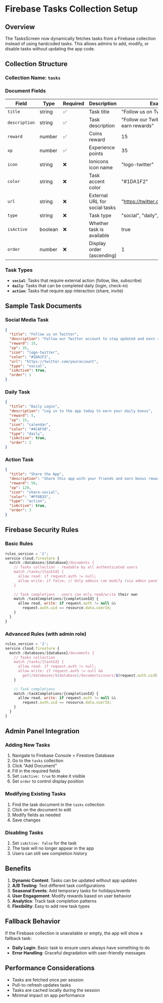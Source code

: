 # Firebase Tasks Collection Setup

## Overview
The TasksScreen now dynamically fetches tasks from a Firebase collection instead of using hardcoded tasks. This allows admins to add, modify, or disable tasks without updating the app code.

## Collection Structure

### Collection Name: `tasks`

### Document Fields

| Field | Type | Required | Description | Example |
|-------|------|----------|-------------|---------|
| `title` | string | ✅ | Task title | "Follow us on Twitter" |
| `description` | string | ✅ | Task description | "Follow our Twitter account to earn rewards" |
| `reward` | number | ✅ | Coins reward | 15 |
| `xp` | number | ✅ | Experience points | 35 |
| `icon` | string | ❌ | Ionicons icon name | "logo-twitter" |
| `color` | string | ❌ | Task accent color | "#1DA1F2" |
| `url` | string | ❌ | External URL for social tasks | "https://twitter.com/youraccount" |
| `type` | string | ❌ | Task type | "social", "daily", "action" |
| `isActive` | boolean | ❌ | Whether task is available | true |
| `order` | number | ❌ | Display order (ascending) | 1 |

### Task Types
- **`social`**: Tasks that require external action (follow, like, subscribe)
- **`daily`**: Tasks that can be completed daily (login, check-in)
- **`action`**: Tasks that require app interaction (share, invite)

## Sample Task Documents

### Social Media Task
```json
{
  "title": "Follow us on Twitter",
  "description": "Follow our Twitter account to stay updated and earn rewards",
  "reward": 15,
  "xp": 35,
  "icon": "logo-twitter",
  "color": "#1DA1F2",
  "url": "https://twitter.com/youraccount",
  "type": "social",
  "isActive": true,
  "order": 1
}
```

### Daily Task
```json
{
  "title": "Daily Login",
  "description": "Log in to the app today to earn your daily bonus",
  "reward": 5,
  "xp": 15,
  "icon": "calendar",
  "color": "#4CAF50",
  "type": "daily",
  "isActive": true,
  "order": 2
}
```

### Action Task
```json
{
  "title": "Share the App",
  "description": "Share this app with your friends and earn bonus rewards",
  "reward": 50,
  "xp": 120,
  "icon": "share-social",
  "color": "#FF6B35",
  "type": "action",
  "isActive": true,
  "order": 3
}
```

## Firebase Security Rules

### Basic Rules
```javascript
rules_version = '2';
service cloud.firestore {
  match /databases/{database}/documents {
    // Tasks collection - readable by all authenticated users
    match /tasks/{taskId} {
      allow read: if request.auth != null;
      allow write: if false; // Only admins can modify (via admin panel)
    }
    
    // Task completions - users can only read/write their own
    match /taskCompletions/{completionId} {
      allow read, write: if request.auth != null && 
        request.auth.uid == resource.data.userId;
    }
  }
}
```

### Advanced Rules (with admin role)
```javascript
rules_version = '2';
service cloud.firestore {
  match /databases/{database}/documents {
    // Tasks collection
    match /tasks/{taskId} {
      allow read: if request.auth != null;
      allow write: if request.auth != null && 
        get(/databases/$(database)/documents/users/$(request.auth.uid)).data.role == 'admin';
    }
    
    // Task completions
    match /taskCompletions/{completionId} {
      allow read, write: if request.auth != null && 
        request.auth.uid == resource.data.userId;
    }
  }
}
```

## Admin Panel Integration

### Adding New Tasks
1. Navigate to Firebase Console > Firestore Database
2. Go to the `tasks` collection
3. Click "Add Document"
4. Fill in the required fields
5. Set `isActive: true` to make it visible
6. Set `order` to control display position

### Modifying Existing Tasks
1. Find the task document in the `tasks` collection
2. Click on the document to edit
3. Modify fields as needed
4. Save changes

### Disabling Tasks
1. Set `isActive: false` for the task
2. The task will no longer appear in the app
3. Users can still see completion history

## Benefits

1. **Dynamic Content**: Tasks can be updated without app updates
2. **A/B Testing**: Test different task configurations
3. **Seasonal Events**: Add temporary tasks for holidays/events
4. **User Engagement**: Modify rewards based on user behavior
5. **Analytics**: Track task completion patterns
6. **Flexibility**: Easy to add new task types

## Fallback Behavior

If the Firebase collection is unavailable or empty, the app will show a fallback task:
- **Daily Login**: Basic task to ensure users always have something to do
- **Error Handling**: Graceful degradation with user-friendly messages

## Performance Considerations

- Tasks are fetched once per session
- Pull-to-refresh updates tasks
- Tasks are cached locally during the session
- Minimal impact on app performance
